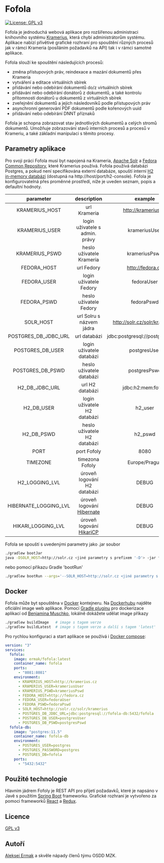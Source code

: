 # Fofola

[![License: GPL v3](https://img.shields.io/badge/License-GPLv3-blue.svg)](https://www.gnu.org/licenses/gpl-3.0)

Fofola je jednoduchá webová aplikace pro rozšířenou administraci knihovního systému [Kramerius](https://system-kramerius.cz/en/),
která chybí administrátorům systému. Aplikace nabízí přívětivé grafické rozhraní pro spouštění různých 
procesů jak v rámci Krameria (posíláním požadavků na API) tak i v rámci samotné aplikace.

Fofola slouží ke spouštění následujících procesů:
- změna přístupových práv, reindexace a mazání dokumentů přes Krameria
- vytváření a editace virtuálních sbírek
- přidávání nebo odebírání dokumentů do/z virtuálních sbírek
- přidávání nebo odebírání donátorů z dokumentů, a také kontrolu přítomnosti donátorů u dokumentů z virtuálních sbírek
- zveřejnění dokumentů a jejich následovníků podle přístupových práv
- asynchronní generování PDF dokumentů podle kořenových uuid
- přidávání nebo odebírání DNNT příznaků

Fofola je schopna zobrazovat stav jednotlivých dokumentů a celých stromů dokumentů.
Umožňuje zobrazování stavů interních procesů a procesů v Krameriu, a také základní manipulaci s těmito procesy.

## Parametry aplikace

Pro svoji práci Fofola musí byt napojená na Krameria, [Apache Solr](https://lucene.apache.org/solr/)
a [Fedora Common Repository](https://duraspace.org/fedora/), které Kramerius používá.
Fofola používá databázi Postgres, a pokud není specifikována externí databáze, 
spouští interní [H2 in-memory databázi](https://www.h2database.com/) (dostupná na http://host/port/h2-console). 
Fofola je konfigurovatelná přes proměnné prostředí, níže je uveden seznam, popis a defaultní hodnoty.

|       parameter       |                               description                               |              example              | required |   default value    |
|:---------------------:|:-----------------------------------------------------------------------:|:---------------------------------:|:--------:|:------------------:|
|    KRAMERIUS_HOST     |                              url Krameria                               |        http://kramerius.cz        |   true   |                    |
|    KRAMERIUS_USER     |                     login uživatele s admin. právy                      |           krameriusUser           |   true   |                    |
|    KRAMERIUS_PSWD     |                        heslo uživatele Krameria                         |           krameriusPswd           |   true   |                    |
|      FEDORA_HOST      |                               url Fedory                                |         http://fedora.cz          |   true   |                    |
|      FEDORA_USER      |                         login uživatele Fedory                          |            fedoraUser             |   true   |                    |
|      FEDORA_PSWD      |                         heslo uživatele Fedory                          |            fedoraPswd             |   true   |                    |
|       SOLR_HOST       |                        url Solru s názvem jádra                         |   http://solr.cz/solr/kramerius   |   true   |                    |
| POSTGRES_DB_JDBC_URL  |                              url databázi                               | jdbc:postgresql://postgres/fofola |  false   |                    |
|   POSTGRES_DB_USER    |                        login uživatele databázi                         |           postgresUser            |  false   |                    |
|   POSTGRES_DB_PSWD    |                        heslo uživatele databázi                         |           postgresPswd            |  false   |                    |
|    H2_DB_JDBC_URL     |                             url H2 databázi                             |        jdbc:h2:mem:fofola         |  false   | jdbc:h2:mem:fofola |
|      H2_DB_USER       |                       login uživatele H2 databázi                       |              h2_user              |  false   |        user        |
|      H2_DB_PSWD       |                       heslo uživatele H2 databázi                       |              h2_pswd              |  false   |        pswd        |
|         PORT          |                               port Fofoly                               |               8080                |  false   |        8081        |
|       TIMEZONE        |                             timezona Fofoly                             |           Europe/Prague           |  false   |  timezona systému  |
|    H2_LOGGING_LVL     |                       úroveň logování H2 databázi                       |               DEBUG               |  false   |        WARN        |
| HIBERNATE_LOGGING_LVL |           úroveň logování [Hibernate](https://hibernate.org/)           |               DEBUG               |  false   |        WARN        |
|  HIKARI_LOGGING_LVL   | úroveň logování [HikariCP](https://github.com/brettwooldridge/HikariCP) |               DEBUG               |  false   |        WARN        |


Fofola se spouští s uvedenými parametry jako .jar soubor

```bash
./gradlew bootJar
java -DSOLR_HOST=http://solr.cz <jiné parametry s prefixem '-D'> -jar fofola-1.0.0.jar 
```

nebo pomocí příkazu Gradle 'bootRun'

```bash
./gradlew bootRun --args='--SOLR_HOST=http://solr.cz <jiné parametry s prefixem "--">'
```

## Docker

Fofola může byt spouštěna v [Docker](https://www.docker.com/) kontejneru. 
Na [Dockerhubu](https://hub.docker.com/repository/docker/ermak/fofola) najděte oficiální image web aplikace.
Pomocí [Gradle pluginu](https://bmuschko.github.io/gradle-docker-plugin/) pro dockerizace aplikací od [Benjamina Muschko](https://bmuschko.com/),
 lokálně dokážete udělat image příkazy

```bash
./gradlew buildImage   # image s tagem verze 
./gradlew buildLatest  # image s tagem verze a další s tagem 'latest'
```

Pro rychlou konfiguraci a start aplikace se používá i [Docker compose](https://docs.docker.com/compose):

```yaml
version: "3"
services:
  fofola:
    image: ermak/fofola:latest
    container_name: fofola
    ports:
      - "8081:8081"
    environment:
      - KRAMERIUS_HOST=http://kramerius.cz
      - KRAMERIUS_USER=krameriusUser
      - KRAMERIUS_PSWD=krameriusPswd
      - FEDORA_HOST=http://fedora.cz
      - FEDORA_USER=fedoraUser
      - FEDORA_PSWD=fedoraPswd
      - SOLR_HOST=http://solr.cz/solr/kramerius
      - POSTGRES_DB_JDBC_URL=jdbc:postgresql://fofola-db:5432/fofola
      - POSTGRES_DB_USER=postgresUser
      - POSTGRES_DB_PSWD=postgresPswd
  fofola-db:
    image: "postgres:11.5"
    container_name: fofola-db
    environment:
      - POSTGRES_USER=postgres
      - POSTGRES_PASSWORD=postgres
      - POSTGRES_DB=fofola
    ports:
      - "5432:5432"
```

## Použité technologie

Hlavním jádrem Fofoly je REST API pro přijetí požadavků, které je napsáno v Javě
s použitím [Spring Boot](https://spring.io/projects/spring-boot) frameworku.
Grafické rozhraní je vytvořeno za pomoci frameworků [React](https://reactjs.org/) a 
[Redux](https://redux.js.org/).

## Licence

[GPL v3](https://www.gnu.org/licenses/gpl-3.0)

## Autoří
[Aleksei Ermak](https://github.com/kazooo) a skvěle nápady členů týmu OSDD MZK.

